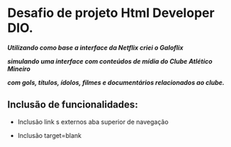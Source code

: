# Desafio de projeto Html Developer DIO.

***Utilizando como base a interface da Netflix criei o Galoflix***

***simulando uma interface com conteúdos de mídia do Clube Atlético Mineiro***

***com gols, títulos, ídolos, filmes e documentários relacionados ao clube.***

## Inclusão de funcionalidades:

- Inclusão link s externos aba superior de navegação

- Inclusão target=blank



